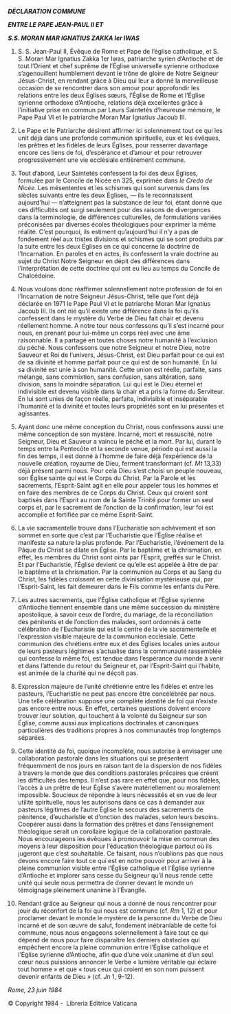 ***DÉCLARATION COMMUNE***

***ENTRE LE PAPE JEAN-PAUL II ET***

***S.S. MORAN MAR IGNATIUS ZAKKA Ier IWAS***

1. S. S. Jean-Paul II, Évêque de Rome et Pape de l’église catholique, et S. S. Moran Mar Ignatius Zakka 1er Iwas, patriarche syrien d’Antioche et de tout l’Orient et chef suprême de l’Église universelle syrienne orthodoxe s’agenouillent humblement devant le trône de gloire de Notre Seigneur Jésus-Christ, en rendant grâce à Dieu qui leur a donné la merveilleuse occasion de se rencontrer dans son amour pour approfondir les relations entre les deux Églises sœurs, l’Église de Rome et l’Église syrienne orthodoxe d’Antioche, relations déjà excellentes grâce à l’initiative prise en commun par Leurs Saintetés d’heureuse mémoire, le Pape Paul VI et le patriarche Moran Mar Ignatius Jacoub III.

2. Le Pape et le Patriarche désirent affirmer ici solennement tout ce qui les unit déjà dans une profonde communion spirituelle, eux et les évêques, les prêtres et les fidèles de leurs Églises, pour resserrer davantage encore ces liens de foi, d’espérance et d’amour et pour retrouver progressivement une vie ecclésiale entièrement commune.

3. Tout d’abord, Leur Saintetés confessent la foi des deux Églises, formulée par le Concile de Nicée en 325, exprimée dans *le Credo de Nicée.* Les mésententes et les schismes qui sont survenus dans les siècles suivants entre les deux Églises, — ils le reconnaissent aujourd’hui — n’atteignent pas la substance de leur foi, étant donné que ces difficultés ont surgi seulement pour des raisons de divergences dans la terminologie, de différences culturelles, de formulations variées préconisées par diverses écoles théologiques pour exprimer la même réalité. C’est pourquoi, ils estiment qu’aujourd’hui il n’y a pas de fondement réel aux tristes divisions et schismes qui se sont produits par la suite entre les deux Églises en ce qui concerne la doctrine de l’Incarnation. En paroles et en actes, ils confessent la vraie doctrine au sujet du Christ Notre Seigneur en dépit des différences dans l’interprétation de cette doctrine qui ont eu lieu au temps du Concile de Chalcédoine.

4. Nous voulons donc réaffirmer solennellement notre profession de foi en l’Incarnation de notre Seigneur Jésus-Christ, telle que l’ont déjà déclarée en 1971 le Pape Paul VI et le patriarche Moran Mar Ignatius Jacoub III. Ils ont nié qu’il existe une différence dans la foi qu’ils confessent dans le mys­tère du Verbe de Dieu fait chair et devenu réellement homme. A notre tour nous confessons qu’il s’est incarné pour nous, en prenant pour lui-même un corps réel avec une âme raisonnable. Il a partagé en toutes choses notre humanité à l’exclusion du péché. Nous confessons que notre Seigneur et notre Dieu, notre Sauveur et Roi de l’univers, Jésus-Christ, est Dieu parfait pour ce qui est de sa divinité et homme parfait pour ce qui est de son humanité. En lui sa divinité est unie à son humanité. Cette union est réelle, parfaite, sans mélange, sans commixtion, sans confusion, sans altération, sans division, sans la moindre séparation. Lui qui est le Dieu éternel et indivisible est devenu visible dans la chair et a pris la forme du Serviteur. En lui sont unies de façon réelle, parfaite, indivisible et inséparable l’humanité et la divinité et toutes leurs propriétés sont en lui présentes et agissantes.

5. Ayant donc une même conception du Christ, nous confessons aussi une même conception de son mystère. Incarné, mort et ressuscité, notre Seigneur, Dieu et Sauveur a vaincu le péché et la mort. Par lui, durant le temps entre la Pentecôte et la seconde venue, période qui est aussi la fin des temps, il est donné à l’homme de faire déjà l’expérience de la nouvelle création, royaume de Dieu, ferment transformant (cf. *Mt* 13,33) déjà présent parmi nous. Pour cela Dieu s’est choisi un peuple nouveau, son Église sainte qui est le Corps du Christ. Par la Parole et les sacrements, l’Esprit-Saint agit en elle pour appeler tous les hommes et en faire des membres de ce Corps du Christ. Ceux qui croient sont baptisés dans l’Esprit au nom de la Sainte Trinité pour former un seul corps et, par le sacrement de l’onction de la confirmation, leur foi est accomplie et fortifiée par ce même Esprit-Saint.

6. La vie sacramentelle trouve dans l’Eucharistie son achèvement et son sommet en sorte que c’est par l’Eucharistie que l’Église réalise et manifeste sa nature la plus profonde. Par l’Eucharistie, l’événement de la Pâque du Christ se dilate en Église. Par le baptême et la chrismation, en effet, les membres du Christ sont oints par l’Esprit, greffés sur le Christ. Et par l’Eucharistie, l’Église devient ce qu’elle est appelée à être de par le baptême et la chrismation. Par la communion au Corps et au Sang du Christ, les fidèles croissent en cette divinisation mystérieuse qui, par l’Esprit-Saint, les fait demeurer dans le Fils comme les enfants du Père.

7. Les autres sacrements, que l’Église catholique et l’Église syrienne d’Antioche tiennent ensemble dans une même succession du ministère apostolique, à savoir ceux de l’ordre, du mariage, de la réconciliation des pénitents et de l’onction des malades, sont ordonnés à cette célébration de l’Eucharistie qui est le centre de la vie sacramentelle et l’expression visible majeure de la communion ecclésiale. Cette communion des chrétiens entre eux et des Églises locales unies autour de leurs pasteurs légitimes s’actualise dans la communauté rassemblée qui confesse la même foi, est tendue dans l’espérance du monde à venir et dans l’attende du retour du Seigneur et, par l’Esprit-Saint qui l’habite, est animée de la charité qui ne déçoit pas.

8. Expression majeure de l’unité chrétienne entre les fidèles et entre les pasteurs, l’Eucharistie ne peut pas encore être concélébrée par nous. Une telle célébration suppose une complète identité de foi qui n’existe pas encore entre nous. En effet, certaines questions doivent encore trouver leur solution, qui touchent à la volonté du Seigneur sur son Église, comme aussi aux implications doctrinales et canoniques particulières des traditions propres à nos communautés trop longtemps séparées.

9. Cette identité de foi, quoique incomplète, nous autorise à envisager une collaboration pastorale dans les situations qui se présentent fréquemment de nos jours en raison tant de la dispersion de nos fidèles à travers le monde que des conditions pastorales précaires que créent les difficultés des temps. Il n’est pas rare en effet que, pour nos fidèles, l’accès à un prêtre de leur Église s’avère matériellement ou moralement impossible. Soucieux de répondre à leurs nécessités et en vue de leur utilité spirituelle, nous les autorisons dans ce cas à demander aux pasteurs légitimes de l’autre Église le secours des sacrements de pénitence, d’eucharistie et d’onction des malades, selon leurs besoins. Coopérer aussi dans la formation des prêtres et dans l’enseignement théologique serait un corollaire logique de la collaboration pastorale. Nous encourageons les évêques à promouvoir la mise en commun des moyens à leur disposition pour l’éducation théologique partout où ils jugeront que c’est souhaitable. Ce faisant, nous n’oublions pas que nous devons encore faire tout ce qui est en notre pouvoir pour arriver à la pleine communion visible entre l’Église catholique et l’Église syrienne d’Antioche et implorer sans cesse du Seigneur qu’il nous rende cette unité qui seule nous permettra de donner devant le monde un témoignage pleinement unanime à l’Évangile.

10. Rendant grâce au Seigneur qui nous a donné de nous rencontrer pour jouir du réconfort de la foi qui nous est commune (cf. *Rm* 1, 12) et pour proclamer devant le monde le mystère de la personne du Verbe de Dieu incarné et de son œuvre de salut, fondement inébranlable de cette foi commune, nous nous engageons solennellement à faire tout ce qui dépend de nous pour faire disparaître les derniers obstacles qui empêchent encore la pleine communion entre l’Église catholique et l’Église syrienne d’Antioche, afin que d’une voix unanime et d’un seul cœur nous puissions annoncer le Verbe « lumière véritable qui éclaire tout homme » et que « tous ceux qui croient en son nom puissent devenir enfants de Dieu » (cf. *Jn* 1, 9-12).

*Rome, 23 juin 1984*

© Copyright 1984 -  Libreria Editrice Vaticana